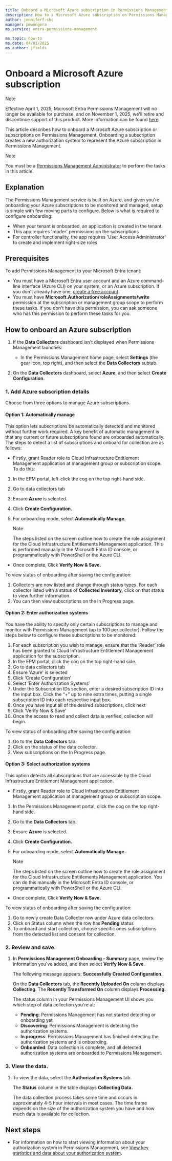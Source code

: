 ```yaml
---
title: Onboard a Microsoft Azure subscription in Permissions Management
description: How to a Microsoft Azure subscription on Permissions Management.
author: jenniferf-skc
manager: pmwongera
ms.service: entra-permissions-management

ms.topic: how-to
ms.date: 04/01/2025
ms.author: jfields
---
```


# Onboard a Microsoft Azure subscription

> [!NOTE]
> Effective April 1, 2025, Microsoft Entra Permissions Management will no longer be available for purchase, and on November 1, 2025, we'll retire and discontinue support of this product. More information can be found [here](https://aka.ms/MEPMretire).

This article describes how to onboard a Microsoft Azure subscription or subscriptions on Permissions Management. Onboarding a subscription creates a new authorization system to represent the Azure subscription in Permissions Management.

> [!NOTE]
> You must be a [Permissions Management Administrator](../identity/role-based-access-control/permissions-reference.md#permissions-management-administrator) to perform the tasks in this article.

## Explanation

The Permissions Management service is built on Azure, and given you're onboarding your Azure subscriptions to be monitored and managed, setup is simple with few moving parts to configure. Below is what is required to configure onboarding:

* When your tenant is onboarded, an application is created in the tenant.
* This app requires 'reader' permissions on the subscriptions
* For controller functionality, the app requires 'User Access Administrator' to create and implement right-size roles

## Prerequisites

To add Permissions Management to your Microsoft Entra tenant:
- You must have a Microsoft Entra user account and an Azure command-line interface (Azure CLI) on your system, or an Azure subscription. If you don't already have one, [create a free account](https://azure.microsoft.com/free/).
- You must have **Microsoft.Authorization/roleAssignments/write** permission at the subscription or management group scope to perform these tasks. If you don't have this permission, you can ask someone who has this permission to perform these tasks for you.

## How to onboard an Azure subscription

1. If the **Data Collectors** dashboard isn't displayed when Permissions Management launches:

    - In the Permissions Management home page, select **Settings** (the gear icon, top right), and then select the **Data Collectors** subtab.

1. On the **Data Collectors** dashboard, select **Azure**, and then select **Create Configuration**.

### 1. Add Azure subscription details

Choose from three options to manage Azure subscriptions. 

#### Option 1: Automatically manage 

This option lets subscriptions be automatically detected and monitored without further work required. A key benefit of automatic management is that any current or future subscriptions found are onboarded automatically. The steps to detect a list of subscriptions and onboard for collection are as follows:  

- Firstly, grant Reader role to Cloud Infrastructure Entitlement Management application at management group or subscription scope. To do this:  

1. In the EPM portal, left-click the cog on the top right-hand side.  
1. Go to data collectors tab 
1. Ensure **Azure** is selected.
1. Click **Create Configuration.**
1. For onboarding mode, select **Automatically Manage.**

    > [!NOTE]
    > The steps listed on the screen outline how to create the role assignment for the Cloud Infrastructure Entitlements Management application. This is performed manually in the Microsoft Entra ID console, or programmatically with PowerShell or the Azure CLI.

- Once complete, Click **Verify Now & Save.**

To view status of onboarding after saving the configuration: 

1. Collectors are now listed and change through status types. For each collector listed with a status of **Collected Inventory,** click on that status to view further information. 
1. You can then view subscriptions on the In Progress page.

#### Option 2: Enter authorization systems 

You have the ability to specify only certain subscriptions to manage and monitor with Permissions Management (up to 100 per collector). Follow the steps below to configure these subscriptions to be monitored: 

1. For each subscription you wish to manage, ensure that the ‘Reader’ role has been granted to Cloud Infrastructure Entitlement Management application for the subscription. 
1. In the EPM portal, click the cog on the top right-hand side. 
1. Go to data collectors tab 
1. Ensure 'Azure' is selected
1. Click ‘Create Configuration’ 
1. Select ‘Enter Authorization Systems’ 
1. Under the Subscription IDs section, enter a desired subscription ID into the input box. Click the “+” up to nine extra times, putting a single subscription ID into each respective input box. 
1. Once you have input all of the desired subscriptions, click next 
1. Click ‘Verify Now & Save’ 
1. Once the access to read and collect data is verified, collection will begin. 

To view status of onboarding after saving the configuration: 

1. Go to the **Data Collectors** tab.  
1. Click on the status of the data collector.  
1. View subscriptions on the In Progress page.

#### Option 3: Select authorization systems 

This option detects all subscriptions that are accessible by the Cloud Infrastructure Entitlement Management application.  

- Firstly, grant Reader role to Cloud Infrastructure Entitlement Management application at management group or subscription scope.  

1. In the Permissions Management portal, click the cog on the top right-hand side.  
1. Go to the **Data Collectors** tab.
1. Ensure **Azure** is selected.
1. Click **Create Configuration.** 
1. For onboarding mode, select **Automatically Manage.** 

    > [!NOTE]
    > The steps listed on the screen outline how to create the role assignment for the Cloud Infrastructure Entitlements Management application. You can do this manually in the Microsoft Entra ID console, or programmatically with PowerShell or the Azure CLI.

- Once complete, Click **Verify Now & Save.** 

To view status of onboarding after saving the configuration: 

1. Go to newly create Data Collector row under Azure data collectors. 
1. Click on Status column when the row has **Pending** status 
1. To onboard and start collection, choose specific ones subscriptions from the detected list and consent for collection.

### 2. Review and save.

1. In **Permissions Management Onboarding – Summary** page, review the information you've added, and then select **Verify Now & Save**.

    The following message appears: **Successfully Created Configuration.**

    On the **Data Collectors** tab, the **Recently Uploaded On** column displays **Collecting**. The **Recently Transformed On** column displays **Processing.**

    The status column in your Permissions Management UI shows you which step of data collection you're at:  
 
    - **Pending**: Permissions Management has not started detecting or onboarding yet. 
    - **Discovering**: Permissions Management is detecting the authorization systems. 
    - **In progress**: Permissions Management has finished detecting the authorization systems and is onboarding. 
    - **Onboarded**: Data collection is complete, and all detected authorization systems are onboarded to Permissions Management. 

### 3. View the data.

1. To view the data, select the **Authorization Systems** tab.

    The **Status** column in the table displays **Collecting Data.**

    The data collection process takes some time and occurs in approximately 4-5 hour intervals in most cases. The time frame depends on the size of the authorization system you have and how much data is available for collection.

## Next steps

- For information on how to start viewing information about your authorization system in Permissions Management, see [View key statistics and data about your authorization system](ui-dashboard.md).
